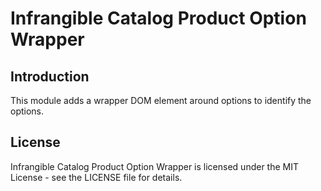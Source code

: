 # Infrangible Catalog Product Option Wrapper

## Introduction

This module adds a wrapper DOM element around options to identify the options.

## License

Infrangible Catalog Product Option Wrapper is licensed under the MIT License - see the LICENSE file for details.
 